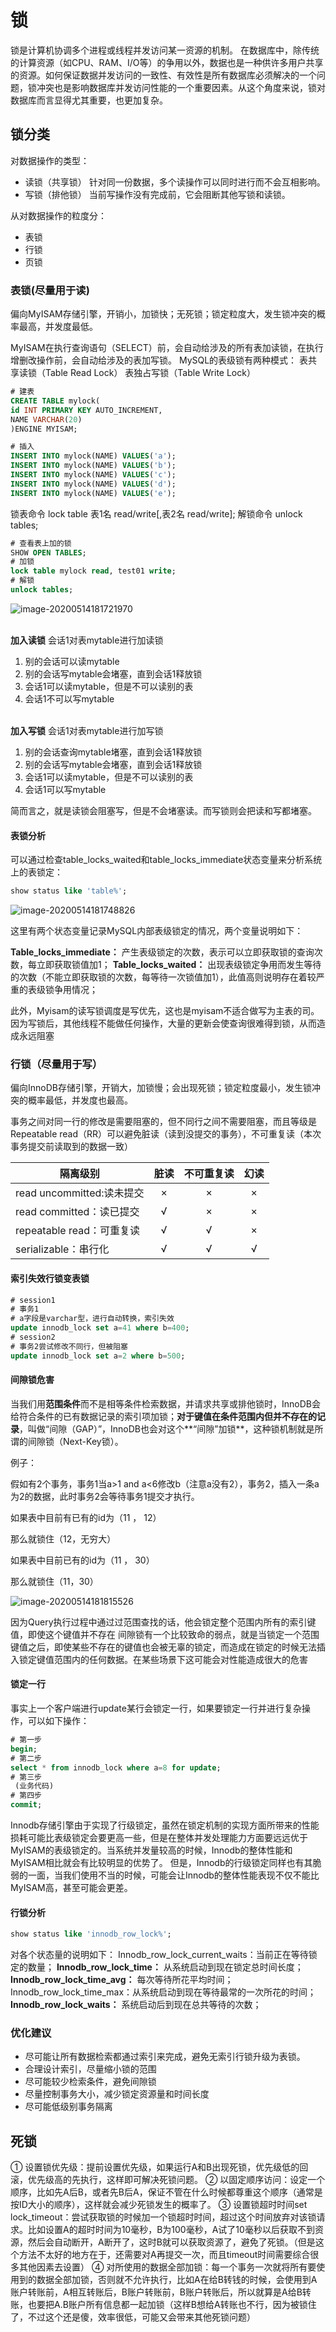 # 锁
锁是计算机协调多个进程或线程并发访问某一资源的机制。
在数据库中，除传统的计算资源（如CPU、RAM、I/O等）的争用以外，数据也是一种供许多用户共享的资源。如何保证数据并发访问的一致性、有效性是所有数据库必须解决的一个问题，锁冲突也是影响数据库并发访问性能的一个重要因素。从这个角度来说，锁对数据库而言显得尤其重要，也更加复杂。

## 锁分类

对数据操作的类型：
- 读锁（共享锁）
针对同一份数据，多个读操作可以同时进行而不会互相影响。
- 写锁（排他锁）
当前写操作没有完成前，它会阻断其他写锁和读锁。

从对数据操作的粒度分：
- 表锁
- 行锁
- 页锁

### 表锁(尽量用于读)
偏向MyISAM存储引擎，开销小，加锁快；无死锁；锁定粒度大，发生锁冲突的概率最高，并发度最低。

MyISAM在执行查询语句（SELECT）前，会自动给涉及的所有表加读锁，在执行增删改操作前，会自动给涉及的表加写锁。
MySQL的表级锁有两种模式：
表共享读锁（Table Read Lock）
表独占写锁（Table Write Lock）

```sql
# 建表
CREATE TABLE mylock(
id INT PRIMARY KEY AUTO_INCREMENT,
NAME VARCHAR(20)
)ENGINE	MYISAM;

# 插入
INSERT INTO mylock(NAME) VALUES('a');
INSERT INTO mylock(NAME) VALUES('b');
INSERT INTO mylock(NAME) VALUES('c');
INSERT INTO mylock(NAME) VALUES('d');
INSERT INTO mylock(NAME) VALUES('e');

```
锁表命令
lock table 表1名 read/write[,表2名 read/write];
解锁命令
unlock tables;
```sql
# 查看表上加的锁
SHOW OPEN TABLES;
# 加锁
lock table mylock read, test01 write;
# 解锁
unlock tables;
```


![image-20200514181721970](https://gitee.com/zero049/MyNoteImages/raw/master/image-20200514181721970.png)


**<br>加入读锁**
会话1对表mytable进行加读锁
1. 别的会话可以读mytable
2. 别的会话写mytable会堵塞，直到会话1释放锁
3. 会话1可以读mytable，但是不可以读别的表
4. 会话1不可以写mytable

**<br>加入写锁**
会话1对表mytable进行加写锁
1. 别的会话查询mytable堵塞，直到会话1释放锁
2. 别的会话写mytable会堵塞，直到会话1释放锁
1. 会话1可以读mytable，但是不可以读别的表
4. 会话1可以写mytable

简而言之，就是读锁会阻塞写，但是不会堵塞读。而写锁则会把读和写都堵塞。

#### 表锁分析
可以通过检查table_locks_waited和table_locks_immediate状态变量来分析系统上的表锁定：
```sql
show status like 'table%';
```
![image-20200514181748826](https://gitee.com/zero049/MyNoteImages/raw/master/image-20200514181748826.png)

这里有两个状态变量记录MySQL内部表级锁定的情况，两个变量说明如下：

**Table_locks_immediate：** 产生表级锁定的次数，表示可以立即获取锁的查询次数，每立即获取锁值加1；
**Table_locks_waited：** 出现表级锁定争用而发生等待的次数（不能立即获取锁的次数，每等待一次锁值加1），此值高则说明存在着较严重的表级锁争用情况；

此外，Myisam的读写锁调度是写优先，这也是myisam不适合做写为主表的司。因为写锁后，其他线程不能做任何操作，大量的更新会使查询很难得到锁，从而造成永远阻塞

### 行锁（尽量用于写）
偏向InnoDB存储引擎，开销大，加锁慢；会出现死锁；锁定粒度最小，发生锁冲突的概率最低，并发度也最高。

事务之间对同一行的修改是需要阻塞的，但不同行之间不需要阻塞，而且等级是Repeatable read（RR）可以避免脏读（读到没提交的事务），不可重复读（本次事务提交前读取到的数据一致）

| 隔离级别                  | 脏读 | 不可重复读 | 幻读 |
| ------------------------- | :--: | :--------: | :--: |
| read uncommitted:读未提交 |  ×   |     ×      |  ×   |
| read committed：读已提交  |  √   |     ×      |  ×   |
| repeatable read：可重复读 |  √   |     √      |  ×   |
| serializable：串行化      |  √   |     √      |  √   |

#### 索引失效行锁变表锁 

```sql
# session1
# 事务1
# a字段是varchar型，进行自动转换，索引失效
update innodb_lock set a=41 where b=400;
# session2
# 事务2尝试修改不同行，但被阻塞
update innodb_lock set a=2 where b=500;
```

#### 间隙锁危害
当我们用**范围条件**而不是相等条件检索数据，并请求共享或排他锁时，InnoDB会给符合条件的已有数据记录的索引项加锁；**对于键值在条件范围内但并不存在的记录**，叫做“间隙（GAP）”，InnoDB也会对这个**“间隙”加锁**，这种锁机制就是所谓的间隙锁（Next-Key锁）。

例子：

假如有2个事务，事务1当a>1 and a<6修改b（注意a没有2），事务2，插入一条a为2的数据，此时事务2会等待事务1提交才执行。

如果表中目前有已有的id为（11 ， 12）

那么就锁住（12，无穷大）

如果表中目前已有的id为（11 ， 30）

那么就锁住（11，30）

![image-20200514181815526](https://gitee.com/zero049/MyNoteImages/raw/master/image-20200514181815526.png)

因为Query执行过程中通过过范围查找的话，他会锁定整个范围内所有的索引键值，即使这个键值并不存在
间隙锁有一个比较致命的弱点，就是当锁定一个范围键值之后，即使某些不存在的键值也会被无辜的锁定，而造成在锁定的时候无法插入锁定键值范围内的任何数据。在某些场景下这可能会对性能造成很大的危害

#### 锁定一行
事实上一个客户端进行update某行会锁定一行，如果要锁定一行并进行复杂操作，可以如下操作：
```sql
# 第一步
begin;
# 第二步
select * from innodb_lock where a=8 for update;
# 第三步
 (业务代码)
# 第四步
commit;
```

Innodb存储引擎由于实现了行级锁定，虽然在锁定机制的实现方面所带来的性能损耗可能比表级锁定会要更高一些，但是在整体并发处理能力方面要远远优于MyISAM的表级锁定的。当系统并发量较高的时候，Innodb的整体性能和MyISAM相比就会有比较明显的优势了。
但是，Innodb的行级锁定同样也有其脆弱的一面，当我们使用不当的时候，可能会让Innodb的整体性能表现不仅不能比MyISAM高，甚至可能会更差。


#### 行锁分析

```sql
show status like 'innodb_row_lock%';
```

对各个状态量的说明如下：
Innodb_row_lock_current_waits：当前正在等待锁定的数量；
**Innodb_row_lock_time：** 从系统启动到现在锁定总时间长度；**Innodb_row_lock_time_avg：** 每次等待所花平均时间；
Innodb_row_lock_time_max：从系统启动到现在等待最常的一次所花的时间；**Innodb_row_lock_waits：** 系统启动后到现在总共等待的次数；

### 优化建议
- 尽可能让所有数据检索都通过索引来完成，避免无索引行锁升级为表锁。
- 合理设计索引，尽量缩小锁的范围
- 尽可能较少检索条件，避免间隙锁
- 尽量控制事务大小，减少锁定资源量和时间长度
- 尽可能低级别事务隔离



## 死锁

① 设置锁优先级：提前设置优先级，如果运行A和B出现死锁，优先级低的回滚，优先级高的先执行，这样即可解决死锁问题。
② 以固定顺序访问：设定一个顺序，比如先A后B，或者先B后A，保证不管在什么时候都尊重这个顺序（通常是按ID大小的顺序），这样就会减少死锁发生的概率了。
③ 设置锁超时时间set lock_timeout：尝试获取锁的时候加一个锁超时时间，超过这个时间放弃对该锁请求。比如设置A的超时时间为10毫秒，B为100毫秒，A试了10毫秒以后获取不到资源，然后会自动断开，A断开了，这时B就可以获取资源了，避免了死锁。（但是这个方法不太好的地方在于，还需要对A再提交一次，而且timeout时间需要综合很多其他因素去设置）
④ 对所使用的数据全部加锁：每一个事务一次就将所有要使用到的数据全部加锁，否则就不允许执行，比如A在给B转钱的时候，会使用到A账户转账前，A相互转账后，B账户转账前，B账户转账后，所以就算是A给B转账，也要把A.B账户所有信息都一起加锁（这样B想给A转账也不行，因为被锁住了，不过这个还是傻，效率很低，可能又会带来其他死锁问题）



